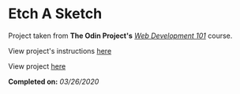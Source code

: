 # Etch A Sketch

Project taken from **The Odin Project's** [_Web Development 101_](https://www.theodinproject.com/courses/web-development-101) course.

View project's instructions [here](https://www.theodinproject.com/lessons/etch-a-sketch-project)

View project [here](https://denzeltl.github.io/etch-a-sketch/)

**Completed on:** _03/26/2020_
